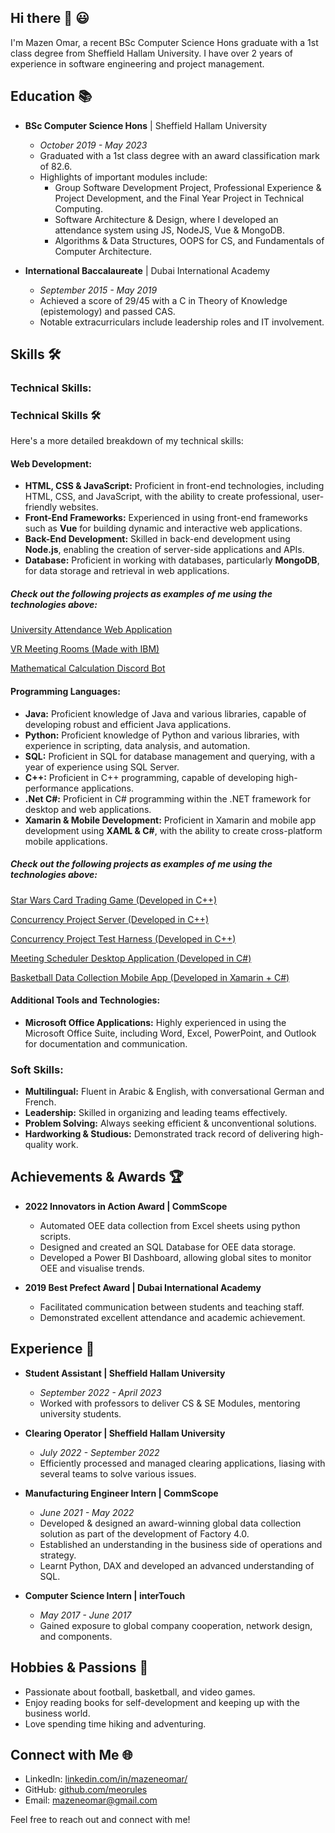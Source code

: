 ## Hi there 👋 😃

I'm Mazen Omar, a recent BSc Computer Science Hons graduate with a 1st class degree from Sheffield Hallam University. I have over 2 years of experience in software engineering and project management. 

## Education 📚

- **BSc Computer Science Hons** | Sheffield Hallam University
  - *October 2019 - May 2023*
  - Graduated with a 1st class degree with an award classification mark of 82.6.
  - Highlights of important modules include:
    - Group Software Development Project, Professional Experience & Project Development, and the Final Year Project in Technical Computing.
    - Software Architecture & Design, where I developed an attendance system using JS, NodeJS, Vue & MongoDB.
    - Algorithms & Data Structures, OOPS for CS, and Fundamentals of Computer Architecture.

- **International Baccalaureate** | Dubai International Academy
  - *September 2015 - May 2019*
  - Achieved a score of 29/45 with a C in Theory of Knowledge (epistemology) and passed CAS.
  - Notable extracurriculars include leadership roles and IT involvement.

## Skills 🛠️

### Technical Skills:

### Technical Skills 🛠️

Here's a more detailed breakdown of my technical skills:

#### Web Development:

- **HTML, CSS & JavaScript:** Proficient in front-end technologies, including HTML, CSS, and JavaScript, with the ability to create professional, user-friendly websites.
- **Front-End Frameworks:** Experienced in using front-end frameworks such as **Vue** for building dynamic and interactive web applications.
- **Back-End Development:** Skilled in back-end development using **Node.js**, enabling the creation of server-side applications and APIs.
- **Database:** Proficient in working with databases, particularly **MongoDB**, for data storage and retrieval in web applications.

##### Check out the following projects as examples of me using the technologies above:

[University Attendance Web Application](https://github.com/meorules/SecureAttendanceRegister)

[VR Meeting Rooms (Made with IBM)](https://github.com/meorules/IBM-Groub-B-Project)

[Mathematical Calculation Discord Bot](https://github.com/meorules/Discord-Bot)

#### Programming Languages:

- **Java:** Proficient knowledge of Java and various libraries, capable of developing robust and efficient Java applications.
- **Python:** Proficient knowledge of Python and various libraries, with experience in scripting, data analysis, and automation. 
- **SQL:** Proficient in SQL for database management and querying, with a year of experience using SQL Server. 
- **C++:** Proficient in C++ programming, capable of developing high-performance applications.
- **.Net C#:** Proficient in C# programming within the .NET framework for desktop and web applications.
- **Xamarin & Mobile Development:** Proficient in Xamarin and mobile app development using **XAML & C#**, with the ability to create cross-platform mobile applications.

##### Check out the following projects as examples of me using the technologies above:

[Star Wars Card Trading Game (Developed in C++)](https://github.com/meorules/StarWarsCardGame)

[Concurrency Project Server (Developed in C++)](https://github.com/meorules/CAPSServer)

[Concurrency Project Test Harness (Developed in C++)](https://github.com/meorules/CAPSTestHarness)

[Meeting Scheduler Desktop Application (Developed in C#)](https://github.com/meorules/Meeting-Scheduler)

[Basketball Data Collection Mobile App (Developed in Xamarin + C#) ](https://github.com/meorules/BasketballApp)

#### Additional Tools and Technologies:

- **Microsoft Office Applications:** Highly experienced in using the Microsoft Office Suite, including Word, Excel, PowerPoint, and Outlook for documentation and communication.

### Soft Skills:

- **Multilingual:** Fluent in Arabic & English, with conversational German and French.
- **Leadership:** Skilled in organizing and leading teams effectively.
- **Problem Solving:** Always seeking efficient & unconventional solutions.
- **Hardworking & Studious:** Demonstrated track record of delivering high-quality work.

## Achievements & Awards 🏆

- **2022 Innovators in Action Award | CommScope**
  - Automated OEE data collection from Excel sheets using python scripts.
  - Designed and created an SQL Database for OEE data storage.
  - Developed a Power BI Dashboard, allowing global sites to monitor OEE and visualise
    trends.

- **2019 Best Prefect Award | Dubai International Academy**
  - Facilitated communication between students and teaching staff.
  - Demonstrated excellent attendance and academic achievement.

## Experience 💼
- **Student Assistant | Sheffield Hallam University**
  - *September 2022 - April 2023*
  - Worked with professors to deliver CS & SE Modules, mentoring university students.

- **Clearing Operator | Sheffield Hallam University**
  - *July 2022 - September 2022*
  - Efficiently processed and managed clearing applications, liasing with several teams to solve various issues.

- **Manufacturing Engineer Intern | CommScope**
  - *June 2021 - May 2022*
  - Developed & designed an award-winning global data collection solution as part of the
    development of Factory 4.0. 
  - Established an understanding in the business side of operations and strategy.
  - Learnt Python, DAX and developed an advanced understanding of SQL.  

- **Computer Science Intern | interTouch**
  - *May 2017 - June 2017*
  - Gained exposure to global company cooperation, network design, and components.

## Hobbies & Passions 🌟

- Passionate about football, basketball, and video games.
- Enjoy reading books for self-development and keeping up with the business world.
- Love spending time hiking and adventuring.

## Connect with Me 🌐

- LinkedIn: [linkedin.com/in/mazeneomar/](https://www.linkedin.com/in/mazeneomar/)
- GitHub: [github.com/meorules](https://github.com/meorules)
- Email: mazeneomar@gmail.com

Feel free to reach out and connect with me!
